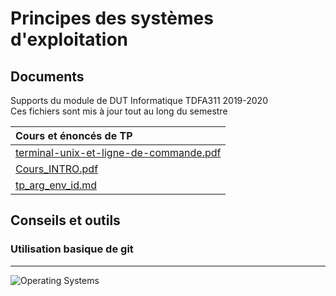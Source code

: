 # Principes des systèmes d'exploitation

## Documents
Supports du module de DUT Informatique TDFA311 2019-2020  
Ces fichiers sont mis à jour tout au long du semestre

| Cours et énoncés de TP                                       |
| :----------------------------------------------------------- |
| [terminal-unix-et-ligne-de-commande.pdf](terminal-unix-et-ligne-de-commande.pdf "Commandes de base") |
| [Cours_INTRO.pdf](Cours_INTRO.pdf "Cours d'introduction")    |
| [tp_arg_env_id.md](tp_arg_env_id.md "TP arg env id")         |

## Conseils et outils

### Utilisation basique de git



---

![Operating Systems](https://imgs.xkcd.com/comics/operating_systems.png "XKCD")